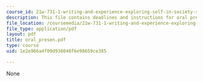 ```yaml
---
course_id: 21w-731-1-writing-and-experience-exploring-self-in-society-spring-2004
description: This file contains deadlines and instructions for oral presentations.
file_location: /coursemedia/21w-731-1-writing-and-experience-exploring-self-in-society-spring-2004/1e2e966a4f09d936048f6e98659ce385_oral_presen.pdf
file_type: application/pdf
layout: pdf
title: oral_presen.pdf
type: course
uid: 1e2e966a4f09d936048f6e98659ce385

---
```

None